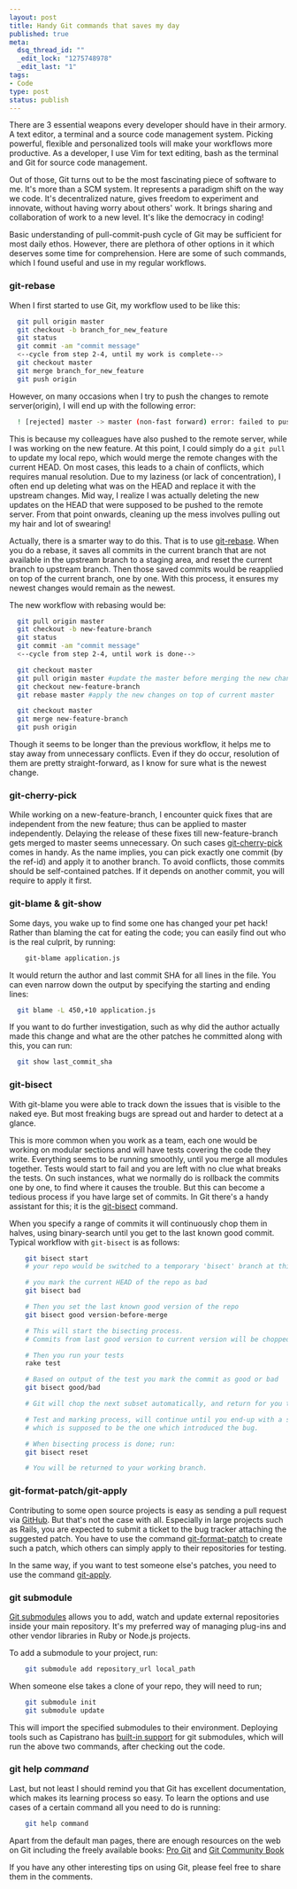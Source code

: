 ```yaml
--- 
layout: post
title: Handy Git commands that saves my day
published: true
meta: 
  dsq_thread_id: ""
  _edit_lock: "1275748978"
  _edit_last: "1"
tags: 
- Code
type: post
status: publish
---
```

There are 3 essential weapons every developer should have in their armory. A text editor, a terminal and a source code management system. Picking powerful, flexible and personalized tools will make your workflows more productive. As a developer, I use Vim for text editing, bash as the terminal and Git for source code management.

Out of those, Git turns out to be the most fascinating piece of software to me. It's more than a SCM system. It represents a paradigm shift on the way we code. It's decentralized nature, gives freedom to experiment and innovate, without having worry about others' work. It brings sharing and collaboration of work to a new level. It's like the democracy in coding!

Basic understanding of pull-commit-push cycle of Git may be sufficient for most daily ethos. However, there are plethora of other options in it which deserves some time for comprehension. Here are some of such commands, which I found useful and use in my regular workflows.

<h3>git-rebase</h3>

When I first started to use Git, my workflow used to be like this:
```bash
  git pull origin master
  git checkout -b branch_for_new_feature
  git status
  git commit -am "commit message"
  <--cycle from step 2-4, until my work is complete-->
  git checkout master
  git merge branch_for_new_feature
  git push origin
```

However, on many occasions when I try to push the changes to remote server(origin), I will end up with the following error:

```bash
  ! [rejected] master -> master (non-fast forward) error: failed to push some refs to 'ssh://user@server:/repo.git'
```

This is because my colleagues have also pushed to the remote server, while I was working on the new feature. At this point, I could simply do a `git pull` to update my local repo, which would merge the remote changes with the current HEAD. On most cases, this leads to a chain of conflicts, which requires manual resolution. Due to my laziness (or lack of concentration), I often end up deleting what was on the HEAD and replace it with the upstream changes. Mid way, I realize I was actually deleting the new updates on the HEAD that were supposed to be pushed to the remote server. From that point onwards, cleaning up the mess involves pulling out my hair and lot of swearing!

Actually, there is a smarter way to do this. That is to use <a href="http://www.kernel.org/pub/software/scm/git/docs/git-rebase.html" target="_blank">git-rebase</a>. When you do a rebase, it saves all commits in the current branch that are not available in the upstream branch to a staging area, and reset the current branch to upstream branch. Then those saved commits would be reapplied on top of the current branch, one by one. With this process, it ensures my newest changes would remain as the newest.

The new workflow with rebasing would be:
```bash
  git pull origin master
  git checkout -b new-feature-branch
  git status
  git commit -am "commit message"
  <--cycle from step 2-4, until work is done-->

  git checkout master
  git pull origin master #update the master before merging the new changes
  git checkout new-feature-branch
  git rebase master #apply the new changes on top of current master

  git checkout master
  git merge new-feature-branch
  git push origin
```

Though it seems to be longer than the previous workflow, it helps me to stay away from unnecessary conflicts. Even if they do occur, resolution of them are pretty straight-forward, as I know for sure what is the newest change.

<h3>git-cherry-pick</h3>

While working on a new-feature-branch, I encounter quick fixes that are independent from the new feature; thus can be applied to master independently. Delaying the release of these fixes till new-feature-branch gets merged to master seems unnecessary. On such cases <a href="http://www.kernel.org/pub/software/scm/git/docs/git-cherry-pick.html" target="_blank">git-cherry-pick</a> comes in handy. As the name implies, you can pick exactly one commit (by the ref-id) and apply it to another branch. To avoid conflicts, those commits should be self-contained patches. If it depends on another commit, you will require to apply it first.

<h3>git-blame & git-show</h3>

Some days, you wake up to find some one has changed your pet hack! Rather than blaming the cat for eating the code; you can easily find out who is the real culprit, by running:

```bash
	git-blame application.js
```

It would return the author and last commit SHA for all lines in the file. You can even narrow down the output by specifying the starting and ending lines:

```bash
  git blame -L 450,+10 application.js
```

If you want to do further investigation, such as why did the author actually made this change and what are the other patches he committed along with this, you can run:

```bash
  git show last_commit_sha
```

<h3>git-bisect</h3>

With git-blame you were able to track down the issues that is visible to the naked eye. But most freaking bugs are spread out and harder to detect at a glance.

This is more common when you work as a team, each one would be working on modular sections and will have tests covering the code they write. Everything seems to be running smoothly, until you merge all modules together. Tests would start to fail and you are left with no clue what breaks the tests. On such instances, what we normally do is rollback the commits one by one, to find where it causes the trouble. But this can become a tedious process if you have large set of commits. In Git there's a handy assistant for this; it is the <a href="http://www.kernel.org/pub/software/scm/git/docs/git-bisect.html" target="_blank">git-bisect</a> command.

When you specify a range of commits it will continuously chop them in halves, using binary-search until you get to the last known good commit. Typical workflow with `git-bisect` is as follows:

```bash
	git bisect start
	# your repo would be switched to a temporary 'bisect' branch at this point

	# you mark the current HEAD of the repo as bad
	git bisect bad

	# Then you set the last known good version of the repo
	git bisect good version-before-merge

	# This will start the bisecting process.
	# Commits from last good version to current version will be chopped in half.

	# Then you run your tests
	rake test

	# Based on output of the test you mark the commit as good or bad
	git bisect good/bad

	# Git will chop the next subset automatically, and return for you to test

	# Test and marking process, will continue until you end-up with a single commit,
	# which is supposed to be the one which introduced the bug.

	# When bisecting process is done; run:
	git bisect reset

	# You will be returned to your working branch.
```

<h3>git-format-patch/git-apply</h3>

Contributing to some open source projects is easy as sending a pull request via <a href="http://www.github.com" target="_blank">GitHub</a>. But that's not the case with all. Especially in large projects such as Rails, you are expected to submit a ticket to the bug tracker attaching the suggested patch. You have to use the command <a href="http://www.kernel.org/pub/software/scm/git/docs/git-format-patch.html" target="_blank">git-format-patch</a> to create such a patch, which others can simply apply to their repositories for testing.

In the same way, if you want to test someone else's patches, you need to use the command <a href="http://www.kernel.org/pub/software/scm/git/docs/git-apply.html" target="_blank">git-apply</a>.

<h3>git submodule</h3>

<a href="http://www.kernel.org/pub/software/scm/git/docs/git-submodule.html" target="_blank">Git submodules</a> allows you to add, watch and update external repositories inside your main repository. It's my preferred way of managing plug-ins and other vendor libraries in Ruby or Node.js projects.

To add a submodule to your project, run:

```bash
	git submodule add repository_url local_path
```

When someone else takes a clone of your repo, they will need to run;
```bash
	git submodule init
	git submodule update
```

This will import the specified submodules to their environment. Deploying tools such as Capistrano has <a href="http://help.github.com/capistrano/" target="_blank">built-in support</a> for git submodules, which will run the above two commands, after checking out the code.

<h3>git help <em>command</em></h3>

Last, but not least I should remind you that Git has excellent documentation, which makes its learning process so easy. To learn the options and use cases of a certain command all you need to do is running:

```bash
	git help command
```

Apart from the default man pages, there are enough resources on the web on Git including the freely available books: <a href="http://progit.org/book/" target="_blank">Pro Git</a> and <a href="http://book.git-scm.com/index.html" target="_blank">Git Community Book</a>

If you have any other interesting tips on using Git, please feel free to share them in the comments.

